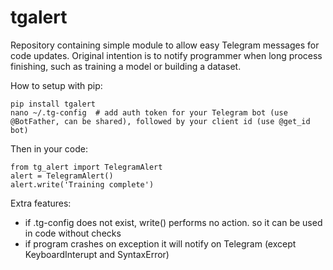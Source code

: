 # tgalert
Repository containing simple module to allow easy Telegram messages for code updates. Original intention is to notify programmer when long process finishing, such as training a model or building a dataset.

How to setup with pip:
```
pip install tgalert
nano ~/.tg-config  # add auth token for your Telegram bot (use @BotFather, can be shared), followed by your client id (use @get_id bot)
```

Then in your code:

```
from tg_alert import TelegramAlert
alert = TelegramAlert()
alert.write('Training complete')
```

Extra features:

- if .tg-config does not exist, write() performs no action. so it can be used in code without checks
- if program crashes on exception it will notify on Telegram (except KeyboardInterupt and SyntaxError)
